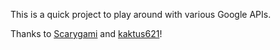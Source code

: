 This is a quick project to play around with various Google APIs.

Thanks to [Scarygami](https://github.com/Scarygami) and
[kaktus621](https://github.com/kaktus621)!
